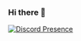 ### Hi there 👋

[![Discord Presence](https://lanyard-profile-readme.vercel.app/api/888252065212682240)](https://discord.com/users/888252065212682240)
